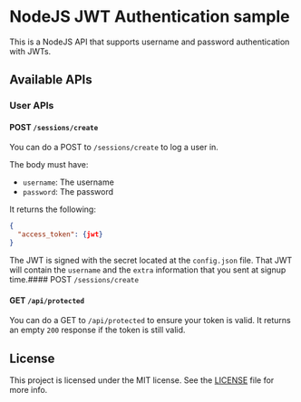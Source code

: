 # NodeJS JWT Authentication sample

This is a NodeJS API that supports username and password authentication with JWTs.

## Available APIs

### User APIs

#### POST `/sessions/create`

You can do a POST to `/sessions/create` to log a user in.

The body must have:

* `username`: The username
* `password`: The password

It returns the following:

```json
{
  "access_token": {jwt}
}
```

The JWT is signed with the secret located at the `config.json` file. That JWT will contain the `username` and the `extra` information that you sent at signup time.#### POST `/sessions/create`

#### GET `/api/protected`

You can do a GET to `/api/protected` to ensure your token is valid.  It returns an empty `200` response if the token is still valid.

## License

This project is licensed under the MIT license. See the [LICENSE](LICENSE) file for more info.